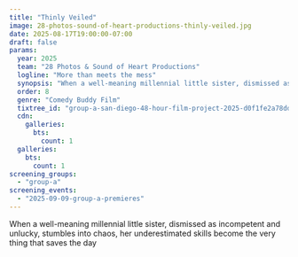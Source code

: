 ```yaml
---
title: "Thinly Veiled"
image: 28-photos-sound-of-heart-productions-thinly-veiled.jpg
date: 2025-08-17T19:00:00-07:00
draft: false
params:
  year: 2025
  team: "28 Photos & Sound of Heart Productions"
  logline: "More than meets the mess"
  synopsis: "When a well-meaning millennial little sister, dismissed as incompetent and unlucky, stumbles into chaos, her underestimated skills become the very thing that saves the day"
  order: 8
  genre: "Comedy Buddy Film"
  tixtree_id: "group-a-san-diego-48-hour-film-project-2025-d0f1fe2a78dd"
  cdn:
    galleries:
      bts:
        count: 1
  galleries:
    bts:
      count: 1
screening_groups:
  - "group-a"
screening_events:
  - "2025-09-09-group-a-premieres"
---
```

When a well-meaning millennial little sister, dismissed as incompetent and unlucky, stumbles into chaos, her underestimated skills become the very thing that saves the day
